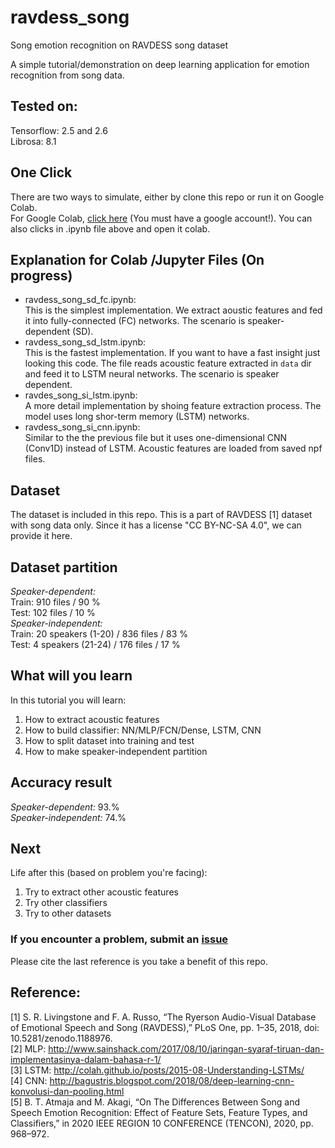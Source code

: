 # ravdess_song
Song emotion recognition on RAVDESS song dataset   

A simple tutorial/demonstration on deep learning application for emotion recognition from song data.  

## Tested on:  
Tensorflow:  2.5 and 2.6  
Librosa: 8.1  

## One Click
There are two ways to simulate, either by clone this repo or run it on Google Colab.  
For Google Colab, [click here](https://colab.research.google.com/github/bagustris/ravdess_song/blob/main/ravdess_song_sd_fc.ipynb) (You must have a google account!).
You can also clicks in .ipynb file above and open it colab.

## Explanation for Colab /Jupyter Files  (On progress)
- ravdess_song_sd_fc.ipynb:  
  This is the simplest implementation. We extract aoustic features and fed it into fully-connected (FC) networks. The scenario is speaker-dependent (SD).
- ravdess_song_sd_lstm.ipynb:  
  This is the fastest implementation. If you want to have a fast insight just looking this code. The file reads acoustic feature extracted in `data` dir and feed it to LSTM neural networks. The scenario is speaker dependent.
- ravdes_song_si_lstm.ipynb:  
  A more detail implementation by shoing feature extraction process. The model uses long shor-term memory (LSTM) networks.
- ravdess_song_si_cnn.ipynb:  
  Similar to the the previous file but it uses one-dimensional CNN (Conv1D) instead of LSTM. Acoustic features are loaded from saved npf files.

## Dataset 
The dataset is included in this repo. This is a part of RAVDESS [1] dataset with song data only.
Since it has a license "CC BY-NC-SA 4.0", we can provide it here.

## Dataset partition
*Speaker-dependent:*    
Train: 910 files / 90 %   
Test: 102 files / 10 %    
*Speaker-independent:*  
Train: 20 speakers (1-20) / 836 files /  83 %  
Test: 4 speakers (21-24) / 176 files / 17 %   

## What will you learn
In this tutorial you will learn:  
1. How to extract acoustic features  
2. How to build classifier: NN/MLP/FCN/Dense, LSTM, CNN  
3. How to split dataset into training and test  
4. How to make speaker-independent partition  

## Accuracy result  
*Speaker-dependent:* 93.%  
*Speaker-independent:* 74.%  

## Next
Life after this (based on problem you're facing):    
1. Try to extract other acoustic features
2. Try other classifiers
3. Try to other datasets

### If you encounter a problem, submit an [issue](https://github.com/bagustris/ravdess_song/issues)
Please cite the last reference is you take a benefit of this repo.

## Reference:  
[1] S. R. Livingstone and F. A. Russo, “The Ryerson Audio-Visual Database of Emotional Speech and Song (RAVDESS),” PLoS One, pp. 1–35, 2018, doi: 10.5281/zenodo.1188976.  
[2] MLP: http://www.sainshack.com/2017/08/10/jaringan-syaraf-tiruan-dan-implementasinya-dalam-bahasa-r-1/  
[3] LSTM: http://colah.github.io/posts/2015-08-Understanding-LSTMs/  
[4] CNN: http://bagustris.blogspot.com/2018/08/deep-learning-cnn-konvolusi-dan-pooling.html  
[5] B. T. Atmaja and M. Akagi, “On The Differences Between Song and Speech Emotion Recognition: Effect of Feature Sets, Feature Types, and Classifiers,” in 2020 IEEE REGION 10 CONFERENCE (TENCON), 2020, pp. 968–972.
